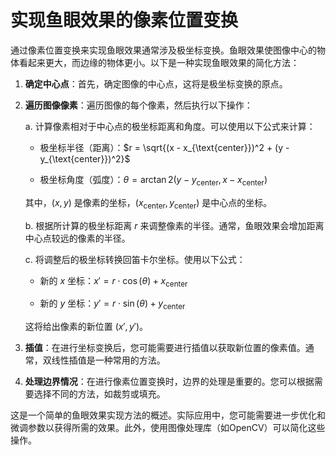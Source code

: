 # 实现鱼眼效果的像素位置变换

通过像素位置变换来实现鱼眼效果通常涉及极坐标变换。鱼眼效果使图像中心的物体看起来更大，而边缘的物体更小。以下是一种实现鱼眼效果的简化方法：

1. **确定中心点**：首先，确定图像的中心点，这将是极坐标变换的原点。

2. **遍历图像像素**：遍历图像的每个像素，然后执行以下操作：

   a. 计算像素相对于中心点的极坐标距离和角度。可以使用以下公式来计算：

   - 极坐标半径（距离）：$r = \sqrt{(x - x_{\text{center}})^2 + (y - y_{\text{center}})^2}$

   - 极坐标角度（弧度）：$\theta = \arctan2(y - y_{\text{center}}, x - x_{\text{center}})$

   其中，$(x, y)$ 是像素的坐标，$(x_{\text{center}}, y_{\text{center}})$ 是中心点的坐标。

   b. 根据所计算的极坐标距离 $r$ 来调整像素的半径。通常，鱼眼效果会增加距离中心点较远的像素的半径。

   c. 将调整后的极坐标转换回笛卡尔坐标。使用以下公式：

   - 新的 $x$ 坐标：$x' = r \cdot \cos(\theta) + x_{\text{center}}$

   - 新的 $y$ 坐标：$y' = r \cdot \sin(\theta) + y_{\text{center}}$

   这将给出像素的新位置 $(x', y')$。

3. **插值**：在进行坐标变换后，您可能需要进行插值以获取新位置的像素值。通常，双线性插值是一种常用的方法。

4. **处理边界情况**：在进行像素位置变换时，边界的处理是重要的。您可以根据需要选择不同的方法，如裁剪或填充。

这是一个简单的鱼眼效果实现方法的概述。实际应用中，您可能需要进一步优化和微调参数以获得所需的效果。此外，使用图像处理库（如OpenCV）可以简化这些操作。
